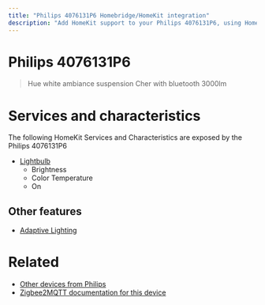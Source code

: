 ```yaml
---
title: "Philips 4076131P6 Homebridge/HomeKit integration"
description: "Add HomeKit support to your Philips 4076131P6, using Homebridge, Zigbee2MQTT and homebridge-z2m."
---
```

<!---
This file has been GENERATED using src/docgen/docgen.ts
DO NOT EDIT THIS FILE MANUALLY!
-->
# Philips 4076131P6
> Hue white ambiance suspension Cher with bluetooth 3000lm


# Services and characteristics
The following HomeKit Services and Characteristics are exposed by
the Philips 4076131P6

* [Lightbulb](../../light.md)
  * Brightness
  * Color Temperature
  * On


## Other features
* [Adaptive Lighting](../../light.md)


# Related
* [Other devices from Philips](../index.md#philips)
* [Zigbee2MQTT documentation for this device](https://www.zigbee2mqtt.io/devices/4076131P6.html)